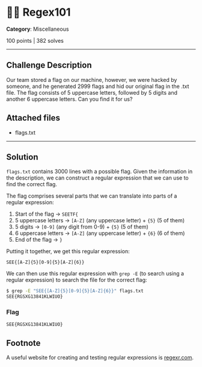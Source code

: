 # 🧑‍🎓 Regex101

**Category**: Miscellaneous

100 points | 382 solves

----

## Challenge Description

Our team stored a flag on our machine, however, we were hacked by someone, and he generated 2999 flags and hid our original flag in the .txt file. The flag consists of 5 uppercase letters, followed by 5 digits and another 6 uppercase letters. Can you find it for us?

## Attached files

* flags.txt

----

## Solution

`flags.txt` contains 3000 lines with a possible flag. Given the information in the description, we can construct a regular expression that we can use to find the correct flag.

The flag comprises several parts that we can translate into parts of a regular expression:

1. Start of the flag &rarr; `SEETF{`
2. 5 uppercase letters &rarr; `[A-Z]` (any uppercase letter) + `{5}` (5 of them)
3. 5 digits &rarr; `[0-9]` (any digit from 0-9) + `{5}` (5 of them)
4. 6 uppercase letters &rarr; `[A-Z]` (any uppercase letter) + `{6}` (6 of them)
5. End of the flag &rarr; `}`

Putting it together, we get this regular expression:

```regex
SEE{[A-Z]{5}[0-9]{5}[A-Z]{6}}
```

We can then use this regular expression with `grep -E` (to search using a regular expression) to search the file for the correct flag:

```sh
$ grep -E "SEE{[A-Z]{5}[0-9]{5}[A-Z]{6}}" flags.txt
SEE{RGSXG13841KLWIUO}
```

### Flag

```text
SEE{RGSXG13841KLWIUO}
```

## Footnote

A useful website for creating and testing regular expressions is [regexr.com](https://regexr.com/).
